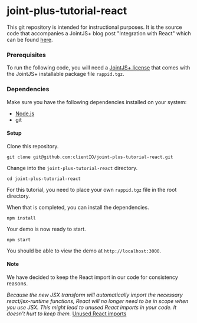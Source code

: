 # joint-plus-tutorial-react

This git repository is intended for instructional purposes. It is the source code that accompanies a JointJS+ blog post "Integration with React" which can be found [here](https://resources.jointjs.com/tutorial/react-ts).

### Prerequisites  

To run the following code, you will need a [JointJS+ license](https://www.jointjs.com/license) that comes with the JointJS+ installable package file `rappid.tgz`.

### Dependencies

Make sure you have the following dependencies installed on your system:

- [Node.js](https://nodejs.org/en/)
- git

#### Setup

Clone this repository.

```
git clone git@github.com:clientIO/joint-plus-tutorial-react.git
```

Change into the `joint-plus-tutorial-react` directory.

```
cd joint-plus-tutorial-react
```

For this tutorial, you need to place your own `rappid.tgz` file in the root directory.

When that is completed, you can install the dependencies.

```
npm install
```

Your demo is now ready to start.

```
npm start
```

You should be able to view the demo at `http://localhost:3000`.

#### Note
We have decided to keep the React import in our code for consistency reasons.
 
*Because the new JSX transform will automatically import the necessary react/jsx-runtime functions, React will no longer need to be in scope when you use JSX. This might lead to unused React imports in your code. It doesn’t hurt to keep them.*
[Unused React imports](https://reactjs.org/blog/2020/09/22/introducing-the-new-jsx-transform.html#removing-unused-react-imports)

